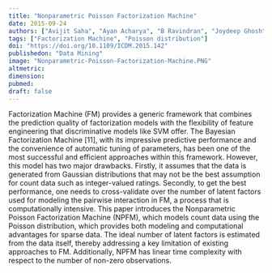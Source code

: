 ```yaml
---
title: "Nonparametric Poisson Factorization Machine"
date: 2015-09-24
authors: ["Avijit Saha", "Ayan Acharya", "B Ravindran", "Joydeep Ghosh"]
tags: ["Factorization Machine", "Poisson distribution"]
doi: "https://doi.org/10.1109/ICDM.2015.142"
publishedon: "Data Mining"
image: "Nonparametric-Poisson-Factorization-Machine.PNG"
altmetric: 
dimension: 
pubmed: 
draft: false
---
```

Factorization Machine (FM) provides a generic framework that combines the prediction quality of factorization models with the flexibility of feature engineering that discriminative models like SVM offer. The Bayesian Factorization Machine [11], with its impressive predictive performance and the convenience of automatic tuning of parameters, has been one of the most successful and efficient approaches within this framework. However, this model has two major drawbacks. Firstly, it assumes that the data is generated from Gaussian distributions that may not be the best assumption for count data such as integer-valued ratings. Secondly, to get the best performance, one needs to cross-validate over the number of latent factors used for modeling the pairwise interaction in FM, a process that is computationally intensive. This paper introduces the Nonparametric Poisson Factorization Machine (NPFM), which models count data using the Poisson distribution, which provides both modeling and computational advantages for sparse data. The ideal number of latent factors is estimated from the data itself, thereby addressing a key limitation of existing approaches to FM. Additionally, NPFM has linear time complexity with respect to the number of non-zero observations.